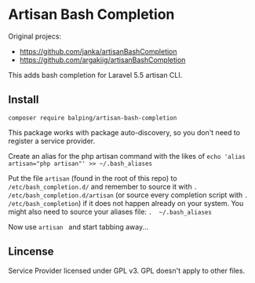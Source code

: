 Artisan Bash Completion
=======================

Original projecs:
* https://github.com/janka/artisanBashCompletion
* https://github.com/argakiig/artisanBashCompletion

This adds bash completion for Laravel 5.5 artisan CLI.

## Install

```
composer require balping/artisan-bash-completion
```

This package works with package auto-discovery, so you don't need to register a service provider.

Create an alias for the php artisan command with the likes of `echo 'alias artisan="php artisan"' >> ~/.bash_aliases`

Put the file `artisan` (found in the root of this repo) to `/etc/bash_completion.d/` and remember to source it with `. /etc/bash_completion.d/artisan` (or source every completion script with `. /etc/bash_completion`) if it does not happen already on your system. You might also need to source your aliases file: `.  ~/.bash_aliases`

Now use `artisan ` and start tabbing away...

## Lincense

Service Provider licensed under GPL v3. GPL doesn't apply to other files.